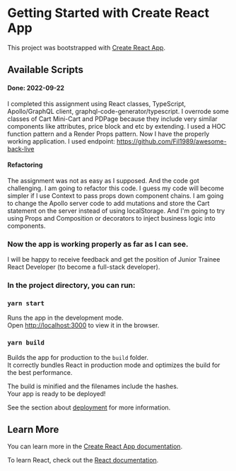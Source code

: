 # Getting Started with Create React App

This project was bootstrapped with [Create React App](https://github.com/facebook/create-react-app).

## Available Scripts

#### Done: 2022-09-22
I completed this assignment using React classes, TypeScript, Apollo/GraphQL client, graphql-code-generator/typescript. I overrode some classes of Cart Mini-Cart and PDPage because they include very similar components like attributes, price block and etc by extending.
I used a HOC function pattern and a Render Props pattern. Now I have the properly working application.
I used endpoint: https://github.com/Fil1989/awesome-back-live

#### Refactoring
The assignment was not as easy as I supposed. And the code got challenging. I am going to refactor this code. I guess my code will become simpler if I use Context to pass props down component chains.
I am going to change the Apollo server code to add mutations and store the Cart statement on the server instead of using localStorage. And I'm going to try using Props and Composition or decorators to inject business logic into components.

### Now the app is working properly as far as I can see.
I will be happy to receive feedback and get the position of Junior Trainee React Developer (to become a full-stack developer).

### In the project directory, you can run:

### `yarn start`

Runs the app in the development mode.\
Open [http://localhost:3000](http://localhost:3000) to view it in the browser.

### `yarn build`

Builds the app for production to the `build` folder.\
It correctly bundles React in production mode and optimizes the build for the best performance.

The build is minified and the filenames include the hashes.\
Your app is ready to be deployed!

See the section about [deployment](https://facebook.github.io/create-react-app/docs/deployment) for more information.

## Learn More

You can learn more in the [Create React App documentation](https://facebook.github.io/create-react-app/docs/getting-started).

To learn React, check out the [React documentation](https://reactjs.org/).
